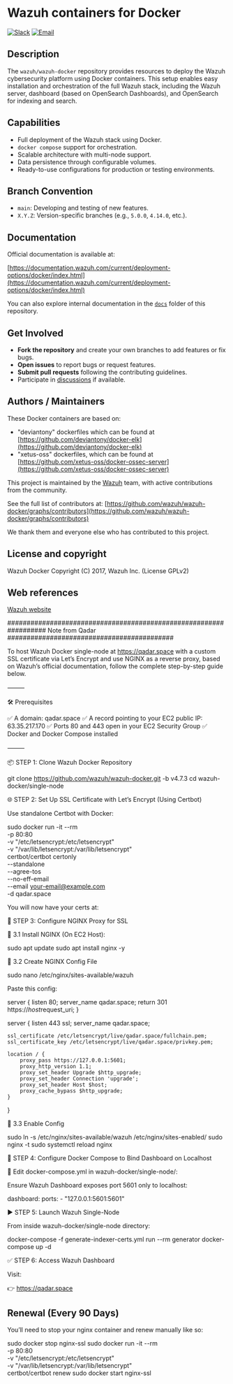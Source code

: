# Wazuh containers for Docker

[![Slack](https://img.shields.io/badge/slack-join-blue.svg)](https://wazuh.com/community/join-us-on-slack/)
[![Email](https://img.shields.io/badge/email-join-blue.svg)](https://groups.google.com/forum/#!forum/wazuh)

## Description

The `wazuh/wazuh-docker` repository provides resources to deploy the Wazuh cybersecurity platform using Docker containers. This setup enables easy installation and orchestration of the full Wazuh stack, including the Wazuh server, dashboard (based on OpenSearch Dashboards), and OpenSearch for indexing and search.

## Capabilities

- Full deployment of the Wazuh stack using Docker.
- `docker compose` support for orchestration.
- Scalable architecture with multi-node support.
- Data persistence through configurable volumes.
- Ready-to-use configurations for production or testing environments.

## Branch Convention

- `main`: Developing and testing of new features.
- `X.Y.Z`: Version-specific branches (e.g., `5.0.0`, `4.14.0`, etc.).

## Documentation

Official documentation is available at:

[https://documentation.wazuh.com/current/deployment-options/docker/index.html](https://documentation.wazuh.com/current/deployment-options/docker/index.html)

You can also explore internal documentation in the [`docs`](https://github.com/wazuh/wazuh-docker/tree/main/docs) folder of this repository.

## Get Involved

- **Fork the repository** and create your own branches to add features or fix bugs.
- **Open issues** to report bugs or request features.
- **Submit pull requests** following the contributing guidelines.
- Participate in [discussions](https://github.com/wazuh/wazuh-docker/discussions) if available.

## Authors / Maintainers

These Docker containers are based on:

*  "deviantony" dockerfiles which can be found at [https://github.com/deviantony/docker-elk](https://github.com/deviantony/docker-elk)
*  "xetus-oss" dockerfiles, which can be found at [https://github.com/xetus-oss/docker-ossec-server](https://github.com/xetus-oss/docker-ossec-server)

This project is maintained by the [Wazuh](https://wazuh.com) team, with active contributions from the community.

See the full list of contributors at:
[https://github.com/wazuh/wazuh-docker/graphs/contributors](https://github.com/wazuh/wazuh-docker/graphs/contributors)

We thank them and everyone else who has contributed to this project.

## License and copyright

Wazuh Docker Copyright (C) 2017, Wazuh Inc. (License GPLv2)

## Web references

[Wazuh website](http://wazuh.com)



################################################################## Note from Qadar ###########################################


To host Wazuh Docker single-node at https://qadar.space with a custom SSL certificate via Let’s Encrypt and use NGINX as a reverse proxy, based on Wazuh’s official documentation, follow the complete step-by-step guide below.

⸻

🛠️ Prerequisites

✅ A domain: qadar.space
✅ A record pointing to your EC2 public IP: 63.35.217.170
✅ Ports 80 and 443 open in your EC2 Security Group
✅ Docker and Docker Compose installed

⸻

📦 STEP 1: Clone Wazuh Docker Repository

git clone https://github.com/wazuh/wazuh-docker.git -b v4.7.3
cd wazuh-docker/single-node

🌐 STEP 2: Set Up SSL Certificate with Let’s Encrypt (Using Certbot)

Use standalone Certbot with Docker:

sudo docker run -it --rm \
  -p 80:80 \
  -v "/etc/letsencrypt:/etc/letsencrypt" \
  -v "/var/lib/letsencrypt:/var/lib/letsencrypt" \
  certbot/certbot certonly \
  --standalone \
  --agree-tos \
  --no-eff-email \
  --email your-email@example.com \
  -d qadar.space


You will now have your certs at:


📝 STEP 3: Configure NGINX Proxy for SSL

🔸 3.1 Install NGINX (On EC2 Host):

sudo apt update
sudo apt install nginx -y

🔸 3.2 Create NGINX Config File

sudo nano /etc/nginx/sites-available/wazuh




Paste this config:

server {
    listen 80;
    server_name qadar.space;
    return 301 https://$host$request_uri;
}

server {
    listen 443 ssl;
    server_name qadar.space;

    ssl_certificate /etc/letsencrypt/live/qadar.space/fullchain.pem;
    ssl_certificate_key /etc/letsencrypt/live/qadar.space/privkey.pem;

    location / {
        proxy_pass https://127.0.0.1:5601;
        proxy_http_version 1.1;
        proxy_set_header Upgrade $http_upgrade;
        proxy_set_header Connection 'upgrade';
        proxy_set_header Host $host;
        proxy_cache_bypass $http_upgrade;
    }
}



🔸 3.3 Enable Config


sudo ln -s /etc/nginx/sites-available/wazuh /etc/nginx/sites-enabled/
sudo nginx -t
sudo systemctl reload nginx


🐳 STEP 4: Configure Docker Compose to Bind Dashboard on Localhost

🔸 Edit docker-compose.yml in wazuh-docker/single-node/:

Ensure Wazuh Dashboard exposes port 5601 only to localhost:

dashboard:
  ports:
    - "127.0.0.1:5601:5601"



▶️ STEP 5: Launch Wazuh Single-Node

From inside wazuh-docker/single-node directory:

docker-compose -f generate-indexer-certs.yml run --rm generator
docker-compose up -d


✅ STEP 6: Access Wazuh Dashboard

Visit:

👉 https://qadar.space


## Renewal (Every 90 Days)

You’ll need to stop your nginx container and renew manually like so:


sudo docker stop nginx-ssl
sudo docker run -it --rm \
  -p 80:80 \
  -v "/etc/letsencrypt:/etc/letsencrypt" \
  -v "/var/lib/letsencrypt:/var/lib/letsencrypt" \
  certbot/certbot renew
sudo docker start nginx-ssl


